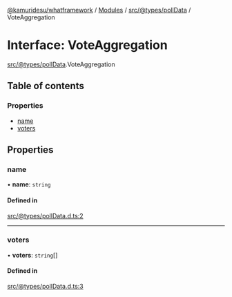 [@kamuridesu/whatframework](../README.md) / [Modules](../modules.md) / [src/@types/pollData](../modules/src__types_pollData.md) / VoteAggregation

# Interface: VoteAggregation

[src/@types/pollData](../modules/src__types_pollData.md).VoteAggregation

## Table of contents

### Properties

- [name](src__types_pollData.VoteAggregation.md#name)
- [voters](src__types_pollData.VoteAggregation.md#voters)

## Properties

### name

• **name**: `string`

#### Defined in

[src/@types/pollData.d.ts:2](https://github.com/kamuridesu/WhatFramework/blob/9b80f30/src/@types/pollData.d.ts#L2)

___

### voters

• **voters**: `string`[]

#### Defined in

[src/@types/pollData.d.ts:3](https://github.com/kamuridesu/WhatFramework/blob/9b80f30/src/@types/pollData.d.ts#L3)
